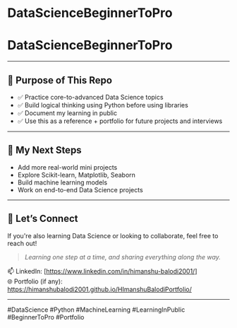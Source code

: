 # DataScienceBeginnerToPro
# DataScienceBeginnerToPro

---

## 📌 Purpose of This Repo

- ✅ Practice core-to-advanced Data Science topics  
- ✅ Build logical thinking using Python before using libraries  
- ✅ Document my learning in public  
- ✅ Use this as a reference + portfolio for future projects and interviews

---

## 🚀 My Next Steps

- Add more real-world mini projects  
- Explore Scikit-learn, Matplotlib, Seaborn  
- Build machine learning models  
- Work on end-to-end Data Science projects

---

## 🙌 Let’s Connect

If you're also learning Data Science or looking to collaborate, feel free to reach out!

> _Learning one step at a time, and sharing everything along the way._

📫 LinkedIn: [https://www.linkedin.com/in/himanshu-balodi2001/]  
🌐 Portfolio (if any): https://himanshubalodi2001.github.io/HImanshuBalodiPortfolio/

---

#DataScience #Python #MachineLearning #LearningInPublic #BeginnerToPro #Portfolio
